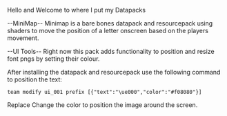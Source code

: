 Hello and Welcome to where I put my Datapacks

--MiniMap--
Minimap is a bare bones datapack and resourcepack using shaders to move the position of a letter onscreen based on the players movement.

--UI Tools-- 
Right now this pack adds functionality to position and resize font pngs by setting their colour.

After installing the datapack and resourcepack use the following command to position the text:

```team modify ui_001 prefix [{"text":"\ue000","color":"#f08080"}]```

Replace Change the color to position the image around the screen.


